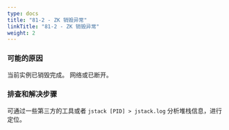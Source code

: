 ```yaml
---
type: docs
title: "81-2 - ZK 销毁异常"
linkTitle: "81-2 - ZK 销毁异常"
weight: 2
---
```


### 可能的原因

当前实例已销毁完成。
网络或已断开。

### 排查和解决步骤

可通过一些第三方的工具或者 `jstack [PID] > jstack.log` 分析堆栈信息，进行定位。

